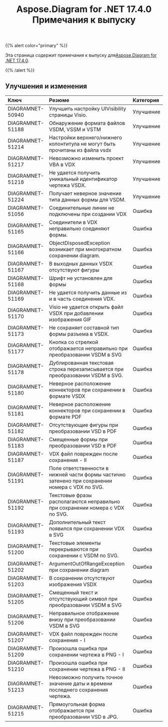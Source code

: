 ﻿---
title: Aspose.Diagram for .NET 17.4.0 Примечания к выпуску
type: docs
weight: 90
url: /ru/net/aspose-diagram-for-net-17-4-0-release-notes/
---
{{% alert color="primary" %}} 

 Эта страница содержит примечания к выпуску для[Aspose.Diagram for .NET 17.4.0](https://www.nuget.org/packages/Aspose.Diagram/17.4.0).

{{% /alert %}} 
## **Улучшения и изменения**

|**Ключ**|**Резюме**|**Категория**|
|:- |:- |:- |
|DIAGRAMNET-50940|Улучшить настройку UIVisibility страницы Visio.|Улучшение|
|DIAGRAMNET-51188|Обнаружение формата файлов VSDM, VSSM и VSTM|Улучшение|
|DIAGRAMNET-51214|Настройки верхнего/нижнего колонтитула не могут быть прочитаны из файла vsdx|Улучшение|
|DIAGRAMNET-51217|Невозможно изменить проект VBA в VDX|Улучшение|
|DIAGRAMNET-51218|Не удается получить уникальный идентификатор чертежа VSDX.|Улучшение|
|DIAGRAMNET-51224|Получает неверное значение типа данных формы для VSDM.|Улучшение|
|DIAGRAMNET-51056|Соединительные линии не подключены при создании VDX|Ошибка|
|DIAGRAMNET-51165|Соединители в VDX неправильно соединяют формы.|Ошибка|
|DIAGRAMNET-51166|ObjectDisposedException возникает при многократном сохранении diagram.|Ошибка|
|DIAGRAMNET-51167|В выходных данных VSDX отсутствуют фигуры|Ошибка|
|DIAGRAMNET-51168|Шрифт не установлен для формы|Ошибка|
|DIAGRAMNET-51169|Не удается получить данные из и в часть соединения VDX.|Ошибка|
|DIAGRAMNET-51170|Visio не удается открыть файл VSDX при добавлении изображения GIF|Ошибка|
|DIAGRAMNET-51173|Не сохраняет составной тип формы разъема в VSDX.|Ошибка|
|DIAGRAMNET-51177|Кнопка со стрелкой отображается неправильно при преобразовании VSDM в SVG|Ошибка|
|DIAGRAMNET-51178|Дублированная текстовая строка перезаписывается при преобразовании VSDM в SVG.|Ошибка|
|DIAGRAMNET-51180|Неверное расположение коннекторов при сохранении в формате VSDX|Ошибка|
|DIAGRAMNET-51181|Неверное расположение коннекторов при сохранении в формате PDF|Ошибка|
|DIAGRAMNET-51182|Отсутствующие фигуры при преобразовании VSD в PDF|Ошибка|
|DIAGRAMNET-51183|Смещенные формы при преобразовании VSD в PDF|Ошибка|
|DIAGRAMNET-51187|VDX файл поврежден после сохранения - II|Ошибка|
|DIAGRAMNET-51191|Поле ответственности в нижней части формы частично затенено при сохранении номера с VDX по SVG.|Ошибка|
|DIAGRAMNET-51192|Текстовые фразы располагаются неправильно при сохранении номера с VDX по SVG.|Ошибка|
|DIAGRAMNET-51193|Дополнительный текст появился при сохранении VDX в SVG|Ошибка|
|DIAGRAMNET-51200|Текстовые элементы перекрываются при сохранении с VSDM по SVG.|Ошибка|
|DIAGRAMNET-51202|ArgumentOutOfRangeException при сохранении diagram|Ошибка|
|DIAGRAMNET-51203|В сохранении отсутствуют изображения VSDX|Ошибка|
|DIAGRAMNET-51205|Смещенный текст и отсутствующий символ при преобразовании VSDM в SVG|Ошибка|
|DIAGRAMNET-51206|Неправильное отображение внизу при преобразовании VSDM в SVG|Ошибка|
|DIAGRAMNET-51207|VDX файл поврежден после сохранения - I|Ошибка|
|DIAGRAMNET-51209|Произошла ошибка при сохранении чертежа в PNG - I|Ошибка|
|DIAGRAMNET-51210|Произошла ошибка при сохранении чертежа в PNG - II|Ошибка|
|DIAGRAMNET-51213|Невозможно получить точное значение даты и времени последнего сохранения чертежа.|Ошибка|
|DIAGRAMNET-51215|Прямоугольная форма отображается при преобразовании VSD в JPG.|Ошибка|

